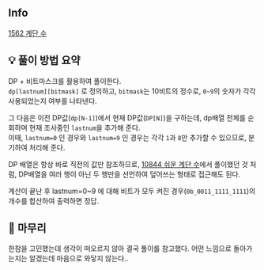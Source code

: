 ## Info
[1562 계단 수](https://www.acmicpc.net/problem/1562)

## 💡 풀이 방법 요약
DP + 비트마스크를 활용하여 풀이한다.  
`dp[lastnum][bitmask]` 로 정의하고, `bitmask`는 10비트의 정수로, `0~9`의 숫자가 각각 사용되었는지 여부를 나타낸다.  
  
그 다음은 이전 DP값(`dp[N-1]`)에서 현재 DP값(`DP[N]`)을 구하는데, dp배열 전체를 순회하며 현재 조사중인 `lastnum`을 추가해 준다.  
이때, `lastnum=0` 인 경우와 `lastnum=9` 인 경우는 각각 `1`과 `8`만 추가할 수 있으므로, 분기하여 처리해 준다.  
  
DP 배열은 항상 바로 직전의 값만 참조하므로, [10844 쉬운 계단 수](https://www.acmicpc.net/problem/10844)에서 풀이했던 것 처럼, DP배열을 여러 행이 아닌 두 행만을 선언하여 덮어쓰는 형태로 접근해도 된다.  
  
계산이 끝난 후 lastnum=0~9 에 대해 비트가 모두 켜진 경우(`0b_0011_1111_1111`)의 개수를 합산하여 출력하면 정답.

## 🙂 마무리
한참을 고민했는데 생각이 떠오르지 않아 결국 풀이를 참고했다. 어떤 느낌으로 돌아가는지는 알겠는데 마음으로 와닿지 않는다..
